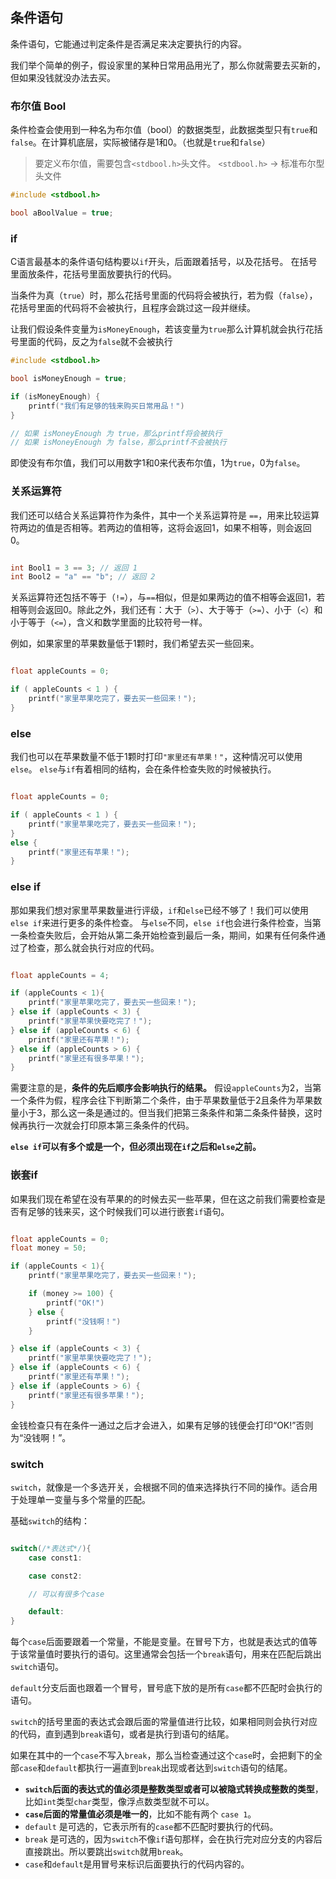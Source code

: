 ## 条件语句
条件语句，它能通过判定条件是否满足来决定要执行的内容。

我们举个简单的例子，假设家里的某种日常用品用光了，那么你就需要去买新的，但如果没钱就没办法去买。

### 布尔值 Bool

条件检查会使用到一种名为布尔值（bool）的数据类型，此数据类型只有`true`和`false`。在计算机底层，实际被储存是1和0。（也就是`true`和`false`）
> 要定义布尔值，需要包含`<stdbool.h>`头文件。
> `<stdbool.h>` -> 标准布尔型头文件

```c
#include <stdbool.h>

bool aBoolValue = true;

```

### if

C语言最基本的条件语句结构要以`if`开头，后面跟着括号，以及花括号。
在括号里面放条件，花括号里面放要执行的代码。

当条件为真（`true`）时，那么花括号里面的代码将会被执行，若为假（`false`），花括号里面的代码将不会被执行，且程序会跳过这一段并继续。

让我们假设条件变量为`isMoneyEnough`，若该变量为`true`那么计算机就会执行花括号里面的代码，反之为`false`就不会被执行

```c
#include <stdbool.h>

bool isMoneyEnough = true;

if (isMoneyEnough) {
    printf("我们有足够的钱来购买日常用品！")
}

// 如果 isMoneyEnough 为 true，那么printf将会被执行
// 如果 isMoneyEnough 为 false，那么printf不会被执行
```
即使没有布尔值，我们可以用数字1和0来代表布尔值，1为`true`，0为`false`。

### 关系运算符

我们还可以结合关系运算符作为条件，其中一个关系运算符是 `==`，用来比较运算符两边的值是否相等。若两边的值相等，这将会返回1，如果不相等，则会返回0。

```c

int Bool1 = 3 == 3; // 返回 1
int Bool2 = "a" == "b"; // 返回 2

```

关系运算符还包括不等于（`!=`），与`==`相似，但是如果两边的值不相等会返回1，若相等则会返回0。除此之外，我们还有：大于（`>`）、大于等于（`>=`）、小于（`<`）和小于等于（`<=`），含义和数学里面的比较符号一样。

例如，如果家里的苹果数量低于1颗时，我们希望去买一些回来。

```c

float appleCounts = 0;

if ( appleCounts < 1 ) {
    printf("家里苹果吃完了，要去买一些回来！");
}

```

### else

我们也可以在苹果数量不低于1颗时打印`"家里还有苹果！"`，这种情况可以使用`else`。
`else`与`if`有着相同的结构，会在条件检查失败的时候被执行。

```c

float appleCounts = 0;

if ( appleCounts < 1 ) {
    printf("家里苹果吃完了，要去买一些回来！");
}
else {
    printf("家里还有苹果！");
}
```

### else if

那如果我们想对家里苹果数量进行评级，`if`和`else`已经不够了！我们可以使用`else if`来进行更多的条件检查。
与`else`不同，`else if`也会进行条件检查，当第一条检查失败后，会开始从第二条开始检查到最后一条，期间，如果有任何条件通过了检查，那么就会执行对应的代码。

```c

float appleCounts = 4;

if (appleCounts < 1){
    printf("家里苹果吃完了，要去买一些回来！");
} else if (appleCounts < 3) {
    printf("家里苹果快要吃完了！");
} else if (appleCounts < 6) {
    printf("家里还有苹果！");
} else if (appleCounts > 6) {
    printf("家里还有很多苹果！");
}

```

需要注意的是，**条件的先后顺序会影响执行的结果。**
假设`appleCounts`为2，当第一个条件为假，程序会往下判断第二个条件，由于苹果数量低于2且条件为苹果数量小于3，那么这一条是通过的。但当我们把第三条条件和第二条条件替换，这时候再执行一次就会打印原本第三条条件的代码。

**`else if`可以有多个或是一个，但必须出现在`if`之后和`else`之前。**

### 嵌套if

如果我们现在希望在没有苹果的的时候去买一些苹果，但在这之前我们需要检查是否有足够的钱来买，这个时候我们可以进行嵌套`if`语句。

```c

float appleCounts = 0;
float money = 50;

if (appleCounts < 1){
    printf("家里苹果吃完了，要去买一些回来！");

    if (money >= 100) {
        printf("OK!")
    } else {
        printf("没钱啊！")
    }

} else if (appleCounts < 3) {
    printf("家里苹果快要吃完了！");
} else if (appleCounts < 6) {
    printf("家里还有苹果！");
} else if (appleCounts > 6) {
    printf("家里还有很多苹果！");
}

```

金钱检查只有在条件一通过之后才会进入，如果有足够的钱便会打印“OK!”否则为“没钱啊！”。

### switch
`switch`，就像是一个多选开关，会根据不同的值来选择执行不同的操作。适合用于处理单一变量与多个常量的匹配。

基础`switch`的结构：

```c

switch(/*表达式*/){
    case const1:

    case const2:

    // 可以有很多个case

    default:
}
```
每个`case`后面要跟着一个常量，不能是变量。在冒号下方，也就是表达式的值等于该常量值时要执行的语句。这里通常会包括一个`break`语句，用来在匹配后跳出`switch`语句。

`default`分支后面也跟着一个冒号，冒号底下放的是所有`case`都不匹配时会执行的语句。

`switch`的括号里面的表达式会跟后面的常量值进行比较，如果相同则会执行对应的代码，直到遇到`break`语句，或者是执行到语句的结尾。

如果在其中的一个`case`不写入`break`，那么当检查通过这个`case`时，会把剩下的全部`case`和`default`都执行一遍直到`break`出现或者达到`switch`语句的结尾。

- **`switch`后面的表达式的值必须是整数类型或者可以被隐式转换成整数的类型**，比如`int`类型`char`类型，像浮点数类型就不可以。
- **`case`后面的常量值必须是唯一的**，比如不能有两个 `case 1`。
- `default` 是可选的，它表示所有的`case`都不匹配时要执行的代码。
- `break` 是可选的，因为`switch`不像`if`语句那样，会在执行完对应分支的内容后直接跳出。所以要跳出`switch`就用`break`。
- `case`和`default`是用冒号来标识后面要执行的代码内容的。